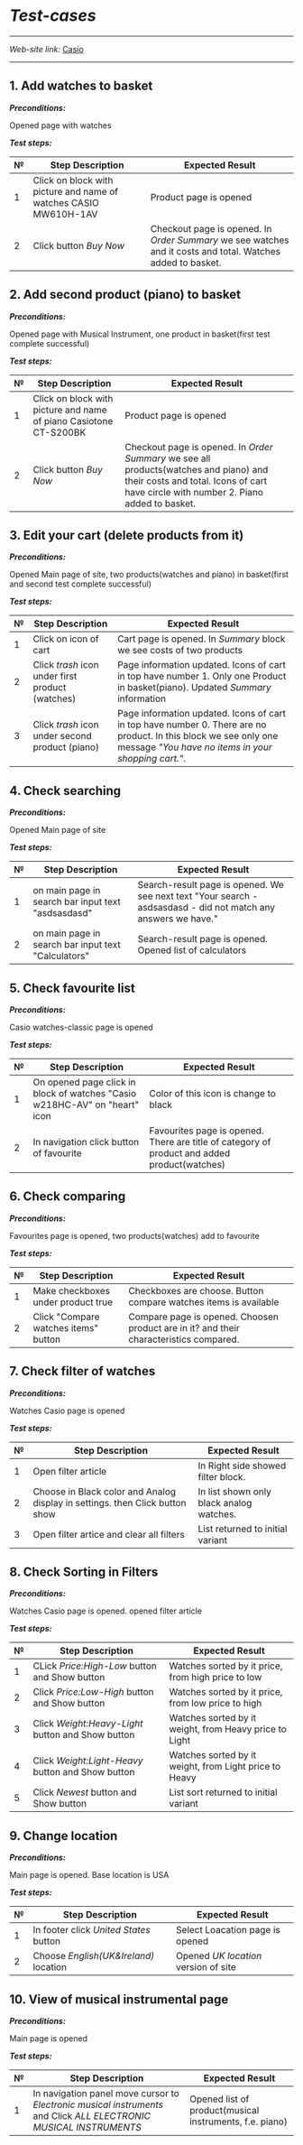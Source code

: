 # _Test-cases_
---
*Web-site link:* [Casio](https://www.casio.com/us/ "Casio")

---

## 1. Add watches to basket


***Preconditions:*** 

Opened page with watches

***Test steps:***

| № |  Step Description   |  Expected Result  |
|---|------------------------|-------------------|
| 1 | Click on block with picture and name of watches CASIO MW610H-1AV | Product page is opened |
| 2 | Click button _Buy Now_   | Checkout page is opened. In _Order Summary_ we see watches and it costs and total. Watches added to basket. |


## 2. Add second product (piano) to basket


***Preconditions:*** 

Opened page with Musical Instrument, one product in basket(first test complete successful) 

***Test steps:***

| № |  Step Description   |  Expected Result  |
|---|------------------------|-------------------|
| 1 | Click on block with picture and name of piano Casiotone CT-S200BK | Product page is opened |
| 2 | Click button _Buy Now_   | Checkout page is opened. In _Order Summary_ we see all products(watches and piano) and their costs and total. Icons of cart have circle with number 2. Piano added to basket. |


## 3. Edit your cart (delete products from it)


***Preconditions:*** 

Opened Main page of site, two products(watches and piano) in basket(first and second test complete successful) 

***Test steps:***

| № |  Step Description   |  Expected Result  |
|---|------------------------|-------------------|
| 1 | Click on icon of cart | Cart page is opened. In _Summary_ block we see costs of two products |
| 2 | Click _trash_ icon under first product (watches)   | Page information updated. Icons of cart in top have number 1. Only one Product in basket(piano). Updated _Summary_ information |
| 3 | Click _trash_ icon under second product (piano)  | Page information updated. Icons of cart in top have number 0. There are no product. In this block we see only one message _"You have no items in your shopping cart."_. |


## 4. Check searching


***Preconditions:*** 

Opened Main page of site

***Test steps:***

| № |  Step Description   |  Expected Result  |
|---|------------------------|-------------------|
| 1 | on main page in search bar input text "asdsasdasd" | Search-result page is opened. We see next text "Your search - asdsasdasd - did not match any answers we have." |
| 2 | on main page in search bar input text "Calculators"   | Search-result page is opened. Opened list of calculators |


## 5. Check favourite list


***Preconditions:*** 

Casio watches-classic page is opened

***Test steps:***

| № |  Step Description   |  Expected Result  |
|---|------------------------|-------------------|
| 1 | On opened page click in block of watches "Casio w218HC-AV" on "heart" icon | Color of this icon is change to black |
| 2 | In navigation click button of favourite   | Favourites page is opened. There are title of category of product and added product(watches) |

 
## 6. Check comparing

***Preconditions:*** 

Favourites page is opened, two products(watches) add to favourite

***Test steps:***

| № |  Step Description   |  Expected Result  |
|---|------------------------|-------------------|
| 1 | Make checkboxes under product true | Checkboxes are choose. Button compare watches items is available |
| 2 | Click "Compare watches items" button   | Compare page is opened. Choosen product are in it? and their characteristics compared. |


## 7. Check filter of watches

***Preconditions:*** 

Watches Casio page is opened

***Test steps:***

| № |  Step Description   |  Expected Result  |
|---|------------------------|-------------------|
| 1 | Open filter article | In Right side showed filter block. |
| 2 | Choose in Black color and Analog display in settings. then Click button show  | In list shown only black analog watches. |
| 3 | Open filter artice and clear all filters | List returned to initial variant |


## 8. Check Sorting in Filters

***Preconditions:*** 

Watches Casio page is opened. opened filter article

***Test steps:***

| № |  Step Description   |  Expected Result  |
|---|------------------------|-------------------|
| 1 | CLick _Price:High-Low_ button and Show button | Watches sorted by it price, from high price to low |
| 2 | Click _Price:Low-High_ button and Show button | Watches sorted by it price, from low price to high |
| 3 | Click _Weight:Heavy-Light_ button and Show button | Watches sorted by it weight, from Heavy price to Light |
| 4 | Click _Weight:Light-Heavy_ button and Show button | Watches sorted by it weight, from Light price to Heavy |
| 5 | Click _Newest_ button and Show button | List sort returned to initial variant |


## 9. Change location

***Preconditions:*** 

Main page is opened. Base location is USA

***Test steps:***

| № |  Step Description   |  Expected Result  |
|---|------------------------|-------------------|
| 1 | In footer click _United States_ button | Select Loacation page is opened |
| 2 | Choose _English(UK&Ireland)_ location | Opened _UK location_ version of site |


## 10. View of musical instrumental page

***Preconditions:*** 

Main page is opened

***Test steps:***

| № |  Step Description   |  Expected Result  |
|---|------------------------|-------------------|
| 1 | In navigation panel move cursor to _Electronic musical instruments_ and Click _ALL ELECTRONIC MUSICAL INSTRUMENTS_ | Opened list of product(musical instruments, f.e. piano) |
